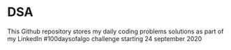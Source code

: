 # DSA
This Github repository stores my daily coding problems solutions as part of my LinkedIn #100daysofalgo challenge starting 24 september 2020
